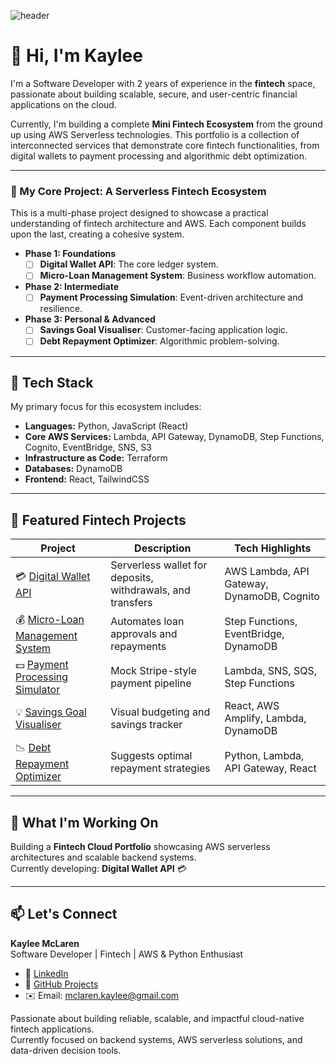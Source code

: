 ![header](https://capsule-render.vercel.app/api?type=waving&height=200&color=gradient&text=Kaylee%20McLaren%20|%20Fintech%20Cloud%20Engineer&fontSize=35&strokeWidth=0&descAlign=0&descAlignY=0&reversal=false&fontAlign=50&fontAlignY=40)


# 👋 Hi, I'm Kaylee

I'm a Software Developer with 2 years of experience in the **fintech** space, passionate about building scalable, secure, and user-centric financial applications on the cloud.

Currently, I'm building a complete **Mini Fintech Ecosystem** from the ground up using AWS Serverless technologies. This portfolio is a collection of interconnected services that demonstrate core fintech functionalities, from digital wallets to payment processing and algorithmic debt optimization.

---

### 🚀 My Core Project: A Serverless Fintech Ecosystem

This is a multi-phase project designed to showcase a practical understanding of fintech architecture and AWS. Each component builds upon the last, creating a cohesive system.

* **Phase 1: Foundations**
    * [ ] **Digital Wallet API**: The core ledger system.
    * [ ] **Micro-Loan Management System**: Business workflow automation.
* **Phase 2: Intermediate**
    * [ ] **Payment Processing Simulation**: Event-driven architecture and resilience.
* **Phase 3: Personal & Advanced**
    * [ ] **Savings Goal Visualiser**: Customer-facing application logic.
    * [ ] **Debt Repayment Optimizer**: Algorithmic problem-solving.

---

## 🧠 Tech Stack
My primary focus for this ecosystem includes:
- **Languages:** Python, JavaScript (React)  
- **Core AWS Services:** Lambda, API Gateway, DynamoDB, Step Functions, Cognito, EventBridge, SNS, S3 
- **Infrastructure as Code:** Terraform
- **Databases:** DynamoDB 
- **Frontend:** React, TailwindCSS  

---

## 💼 Featured Fintech Projects
| Project | Description | Tech Highlights |
|----------|--------------|----------------|
| 💳 [Digital Wallet API](https://github.com/kayleemclaren/digital-wallet-api) | Serverless wallet for deposits, withdrawals, and transfers | AWS Lambda, API Gateway, DynamoDB, Cognito |
| 💰 [Micro-Loan Management System](https://github.com/kayleemclaren/microloan-management-system) | Automates loan approvals and repayments | Step Functions, EventBridge, DynamoDB |
| 💵 [Payment Processing Simulator](https://github.com/kayleemclaren/payment-processing-simulator) | Mock Stripe-style payment pipeline | Lambda, SNS, SQS, Step Functions |
| 💡 [Savings Goal Visualiser](https://github.com/kayleemclaren/savings-goal-visualiser) | Visual budgeting and savings tracker | React, AWS Amplify, Lambda, DynamoDB |
| 📉 [Debt Repayment Optimizer](https://github.com/kayleemclaren/debt-repayment-optimizer) | Suggests optimal repayment strategies | Python, Lambda, API Gateway, React |

---

## 🚀 What I'm Working On
Building a **Fintech Cloud Portfolio** showcasing AWS serverless architectures and scalable backend systems.  
Currently developing: **Digital Wallet API** 💳

---

## 📫 Let's Connect
**Kaylee McLaren**  
Software Developer | Fintech | AWS & Python Enthusiast 
- 💼 [LinkedIn](https://www.linkedin.com/in/software-dev-kaylee-mclaren/)
- 🐍 [GitHub Projects](https://github.com/KayleeMcLaren?tab=repositories)
- ✉️ Email: mclaren.kaylee@gmail.com
  
Passionate about building reliable, scalable, and impactful cloud-native fintech applications.  
Currently focused on backend systems, AWS serverless solutions, and data-driven decision tools.
